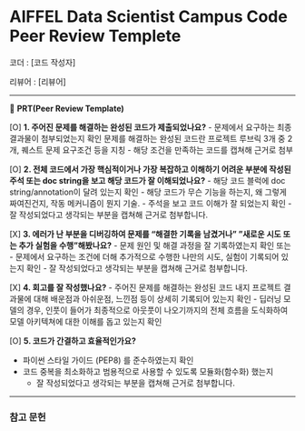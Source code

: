 # AIFFEL Data Scientist Campus Code Peer Review Templete

코더 : [코드 작성자]

리뷰어 : [리뷰어]

---

🔑 **PRT(Peer Review Template)**

[O]  **1. 주어진 문제를 해결하는 완성된 코드가 제출되었나요?**
	- 문제에서 요구하는 최종 결과물이 첨부되었는지 확인
문제를 해결하는 완성된 코드란 프로젝트 루브릭 3개 중 2개, 퀘스트 문제 요구조건 등을 지칭
	    - 해당 조건을 만족하는 코드를 캡쳐해 근거로 첨부
    
[O]  **2. 전체 코드에서 가장 핵심적이거나 가장 복잡하고 이해하기 어려운 부분에 작성된 
	주석 또는 doc string을 보고 해당 코드가 잘 이해되었나요?**
	- 해당 코드 블럭에 doc string/annotation이 달려 있는지 확인
	- 해당 코드가 무슨 기능을 하는지, 왜 그렇게 짜여진건지, 작동 메커니즘이 뭔지 기술.
	- 주석을 보고 코드 이해가 잘 되었는지 확인
	    - 잘 작성되었다고 생각되는 부분을 캡쳐해 근거로 첨부합니다.
        
[X]  **3. 에러가 난 부분을 디버깅하여 문제를 “해결한 기록을 남겼거나” 
”새로운 시도 또는 추가 실험을 수행”해봤나요?**
	- 문제 원인 및 해결 과정을 잘 기록하였는지 확인 또는
	- 문제에서 요구하는 조건에 더해 추가적으로 수행한 나만의 시도, 
	실험이 기록되어 있는지 확인
	    - 잘 작성되었다고 생각되는 부분을 캡쳐해 근거로 첨부합니다.
        
[X]  **4. 회고를 잘 작성했나요?**
	- 주어진 문제를 해결하는 완성된 코드 내지 프로젝트 결과물에 대해
	배운점과 아쉬운점, 느낀점 등이 상세히 기록되어 있는지 확인
	    - 딥러닝 모델의 경우,
	    인풋이 들어가 최종적으로 아웃풋이 나오기까지의 전체 흐름을 도식화하여 
	    모델 아키텍쳐에 대한 이해를 돕고 있는지 확인

[O]  **5. 코드가 간결하고 효율적인가요?**
  - 파이썬 스타일 가이드 (PEP8) 를 준수하였는지 확인
  - 코드 중복을 최소화하고 범용적으로 사용할 수 있도록 모듈화(함수화) 했는지
      - 잘 작성되었다고 생각되는 부분을 캡쳐해 근거로 첨부합니다.

---
### 참고 문헌
